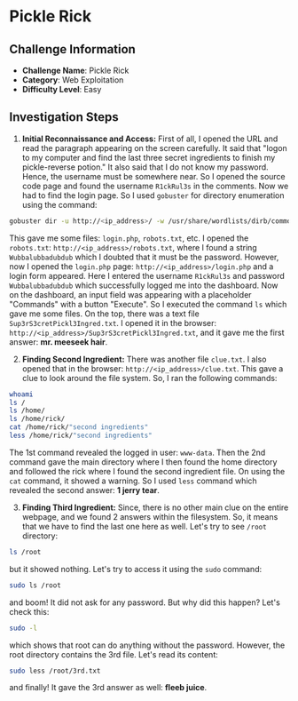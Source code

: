 # Pickle Rick

## Challenge Information
- **Challenge Name**: Pickle Rick
- **Category**: Web Exploitation
- **Difficulty Level**: Easy

## Investigation Steps

1. **Initial Reconnaissance and Access:**
First of all, I opened the URL and read the paragraph appearing on the screen carefully. It said that "logon to my computer and find the last three secret ingredients to finish my pickle-reverse potion." It also said that I do not know my password. Hence, the username must be somewhere near. So I opened the source code page and found the username `R1ckRul3s` in the comments. Now we had to find the login page. So I used `gobuster` for directory enumeration using the command:
```bash
gobuster dir -u http://<ip_address>/ -w /usr/share/wordlists/dirb/common.txt -x php,html,txt
```
This gave me some files: `login.php`, `robots.txt`, etc. I opened the `robots.txt`: `http://<ip_address>/robots.txt`, where I found a string `Wubbalubbadubdub` which I doubted that it must be the password. However, now I opened the `login.php` page: `http://<ip_address>/login.php` and a login form appeared. Here I entered the username `R1ckRul3s` and password `Wubbalubbadubdub` which successfully logged me into the dashboard. Now on the dashboard, an input field was appearing with a placeholder "Commands" with a button "Execute". So I executed the command `ls` which gave me some files. On the top, there was a text file `Sup3rS3cretPickl3Ingred.txt`. I opened it in the browser: `http://<ip_address>/Sup3rS3cretPickl3Ingred.txt`, and it gave me the first answer: **mr. meeseek hair**.

2. **Finding Second Ingredient:**
There was another file `clue.txt`. I also opened that in the browser: `http://<ip_address>/clue.txt`. This gave a clue to look around the file system. So, I ran the following commands:
```bash
whoami
ls /
ls /home/
ls /home/rick/
cat /home/rick/"second ingredients"
less /home/rick/"second ingredients"
```
The 1st command revealed the logged in user: `www-data`. Then the 2nd command gave the main directory where I then found the home directory and followed the rick where I found the second ingredient file. On using the `cat` command, it showed a warning. So I used `less` command which revealed the second answer: **1 jerry tear**.

3. **Finding Third Ingredient:**
Since, there is no other main clue on the entire webpage, and we found 2 answers within the filesystem. So, it means that we have to find the last one here as well. Let's try to see `/root` directory:
```bash
ls /root
```
but it showed nothing. Let's try to access it using the `sudo` command:
```bash
sudo ls /root
```
and boom! It did not ask for any password. But why did this happen? Let's check this:
```bash
sudo -l
```
which shows that root can do anything without the password. However, the root directory contains the 3rd file. Let's read its content:
```bash
sudo less /root/3rd.txt
```
and finally! It gave the 3rd answer as well: **fleeb juice**.
